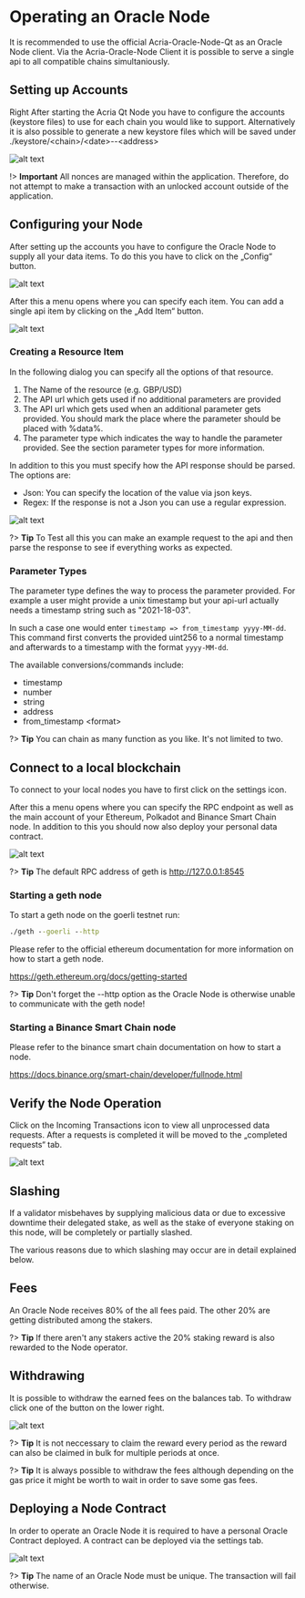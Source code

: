 # Operating an Oracle Node

It is recommended to use the official Acria-Oracle-Node-Qt as an Oracle Node client. Via the Acria-Oracle-Node Client it is possible to serve a single api to all compatible chains simultaniously.

## Setting up Accounts

Right After starting the Acria Qt Node you have to configure the accounts (keystore files) to use for each chain you would like to support. Alternatively it is also possible to generate a new keystore files which will be saved under ./keystore/&#60;chain&#62;/&#60;date&#62;--&#60;address&#62;

![alt text](/img/qt7.png)

!> **Important** All nonces are managed within the application. Therefore, do not attempt to make a transaction with an unlocked account outside of the application.

## Configuring your Node

After setting up the accounts you have to configure the Oracle Node to supply all your data items. To do this you have to click on the „Config“ button.

![alt text](/img/qt1.png)

After this a menu opens where you can specify each item. You can add a single api item by clicking on the „Add Item“ button.

![alt text](/img/qt2.png ':size=50%x50%')

### Creating a Resource Item

In the following dialog you can specify all the options of that resource.

1. The Name of the resource (e.g. GBP/USD)
2. The API url which gets used if no additional parameters are provided
3. The API url which gets used when an additional parameter gets provided. You should mark the place where the parameter should be placed with %data%.
4. The parameter type which indicates the way to handle the parameter provided. See the section parameter types for more information.

In addition to this you must specify how the API response should be parsed. The options are:
- Json: You can specify the location of the value via json keys.
- Regex: If the response is not a Json you can use a regular expression.

![alt text](/img/qt9.png ':size=80%x80%')

?> **Tip** To Test all this you can make an example request to the api and then parse the response to see if everything works as expected.

### Parameter Types

The parameter type defines the way to process the parameter provided. For example a user might provide a unix timestamp but your api-url actually needs a timestamp string such as "2021-18-03".

In such a case one would enter `timestamp => from_timestamp yyyy-MM-dd`. This command first converts the provided uint256 to a normal timestamp and afterwards to a timestamp with the format `yyyy-MM-dd`.

The available conversions/commands include:
- timestamp
- number
- string
- address
- from_timestamp \<format\>

?> **Tip** You can chain as many function as you like. It's not limited to two.

## Connect to a local blockchain

To connect to your local nodes you have to first click on the settings icon.

After this a menu opens where you can specify the RPC endpoint as well as the main account of your Ethereum, Polkadot and Binance Smart Chain node. In addition to this you should now also deploy your personal data contract.

![alt text](/img/qt4.png)

?> **Tip** The default RPC address of geth is http://127.0.0.1:8545

### Starting a geth node

To start a geth node on the goerli testnet run:

```cmd
./geth --goerli --http
```

Please refer to the official ethereum documentation for more information on how to start a geth node.

https://geth.ethereum.org/docs/getting-started

?> **Tip** Don't forget the --http option as the Oracle Node is otherwise unable to communicate with the geth node!

### Starting a Binance Smart Chain node

Please refer to the binance smart chain documentation on how to start a node.

https://docs.binance.org/smart-chain/developer/fullnode.html

## Verify the Node Operation

Click on the Incoming Transactions icon to view all unprocessed data requests. After a requests is completed it will be moved to the „completed requests“ tab.

![alt text](/img/qt5.png)

## Slashing

If a validator misbehaves by supplying malicious data or due to excessive downtime their delegated stake, as well as the stake of everyone staking on this node, will be completely or partially slashed.

The various reasons due to which slashing may occur are in detail explained below.

## Fees

An Oracle Node receives 80% of the all fees paid. The other 20% are getting distributed among the stakers.

?> **Tip** If there aren't any stakers active the 20% staking reward is also rewarded to the Node operator.

## Withdrawing

It is possible to withdraw the earned fees on the balances tab. To withdraw click one of the button on the lower right.

![alt text](/img/qt6.png)

?> **Tip** It is not neccessary to claim the reward every period as the reward can also be claimed in bulk for multiple periods at once.

?> **Tip** It is always possible to withdraw the fees although depending on the gas price it might be worth to wait in order to save some gas fees.

## Deploying a Node Contract

In order to operate an Oracle Node it is required to have a personal Oracle Contract deployed. A contract can be deployed via the settings tab.

![alt text](/img/qt8.png ':size=50%x50%')

?> **Tip** The name of an Oracle Node must be unique. The transaction will fail otherwise.